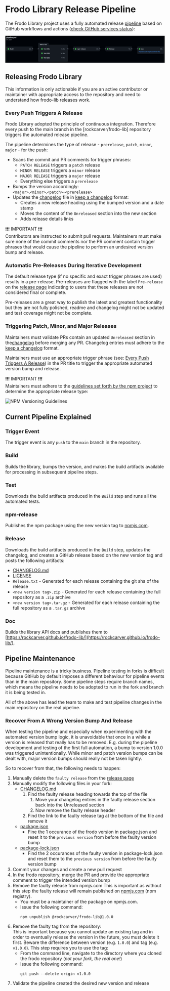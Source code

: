 # Frodo Library Release Pipeline

The Frodo Library project uses a fully automated release [pipeline](../.github/workflows/pipeline.yml) based on GitHub workflows and actions ([check GitHub services status](https://www.githubstatus.com/)):

![Frodo Library Release Pipeline Workflow](resources/images/release_pipeline.png)

## Releasing Frodo Library

This information is only actionable if you are an active contributor or maintainer with appropriate access to the repository and need to understand how frodo-lib releases work.

### Every Push Triggers A Release

Frodo Library adopted the principle of continuous integration. Therefore every push to the main branch in the [rockcarver/frodo-lib] repository triggers the automated release pipeline.

The pipeline determines the type of release - `prerelease`, `patch`, `minor`, `major` - for the push:

- Scans the commit and PR comments for trigger phrases:
  - `PATCH RELEASE` triggers a `patch` release
  - `MINOR RELEASE` triggers a `minor` release
  - `MAJOR RELEASE` triggers a `major` release
  - Everything else triggers a `prerelease`
- Bumps the version accordingly:<br>
  `<major>`.`<minor>`.`<patch>`-`<prerelease>`
- Updates the [changelog](../CHANGELOG.md) file in [keep a changelog](https://keepachangelog.com/en/1.0.0/) format:
  - Creates a new release heading using the bumped version and a date stamp
  - Moves the content of the `Unreleased` section into the new section
  - Adds release details links

❗❗❗ IMPORTANT ❗❗❗<br>
Contributors are instructed to submit pull requests. Maintainers must make sure none of the commit comments nor the PR comment contain trigger phrases that would cause the pipeline to perform an undesired version bump and release.

### Automatic Pre-Releases During Iterative Development

The default release type (if no specific and exact trigger phrases are used) results in a pre-release. Pre-releases are flagged with the label `Pre-release` on the [release page](../releases) indicating to users that these releases are not considered final or complete.

Pre-releases are a great way to publish the latest and greatest functionality but they are not fully polished, readme and changelog might not be updated and test coverage might not be complete.

### Triggering Patch, Minor, and Major Releases

Maintainers must validate PRs contain an updated `Unreleased` section in the[changelog](../CHANGELOG.md) before merging any PR. Changelog entries must adhere to the [keep a changelog](https://keepachangelog.com/en/1.0.0/) format.

Maintainers must use an appropriate trigger phrase (see: [Every Push Triggers A Release](#Every-Push-Triggers-A-Release)) in the PR title to trigger the appropriate automated version bump and release.

❗❗❗ IMPORTANT ❗❗❗<br>
Maintainers must adhere to the [guidelines set forth by the npm project](https://docs.npmjs.com/about-semantic-versioning#incrementing-semantic-versions-in-published-packages) to determine the appropriate release type:

![NPM Versioning Guidelines](resources/images/npm_versioning_guidelines.png)

## Current Pipeline Explained

### Trigger Event

The trigger event is any `push` to the `main` branch in the repository.

### Build

Builds the library, bumps the version, and makes the build artifacts available for processing in subsequent pipeline steps.

### Test

Downloads the build artifacts produced in the `Build` step and runs all the automated tests.

### npm-release

Publishes the npm package using the new version tag to [npmjs.com](https://github.com/rockcarver/frodo-lib).

### Release

Downloads the build artifacts produced in the `Build` step, updates the changelog, and creates a GitHub release based on the new version tag and posts the following artifacts:

-   [CHANGELOG.md](../CHANGELOG.md)
-   [LICENSE](../LICENSE)
-   `Release.txt` - Generated for each release containing the git sha of the release
-   `<new version tag>.zip` -  Generated for each release containing the full repository as a `.zip` archive
-   `<new version tag>.tar.gz` - Generated for each release containing the full repository as a `.tar.gz` archive

### Doc

Builds the library API docs and publishes them to [https://rockcarver.github.io/frodo-lib/](https://rockcarver.github.io/frodo-lib/).

## Pipeline Maintenance

Pipeline maintenance is a tricky business. Pipeline testing in forks is difficult because GitHub by default imposes a different behaviour for pipeline events than in the main repository. Some pipeline steps require branch names, which means the pipeline needs to be adopted to run in the fork and branch it is being tested in.

All of the above has lead the team to make and test pipeline changes in the main repository on the real pipeline.

### Recover From A Wrong Version Bump And Release

When testing the pipeline and especially when experimenting with the automated version bump logic, it is unavoidable that once in a while a version is released that really has to be removed. E.g. during the pipeline development and testing of the first full automation, a bump to version 1.0.0 was triggered unintentionally. While minor and patch version bumps can be dealt with, major version bumps should really not be taken lightly.

So to recover from that, the following needs to happen:

1.  Manually delete the `faulty release` from the [release page](../releases)
2.  Manually modify the following files in your fork:
    -   [CHANGELOG.md](../CHANGELOG.md)
        1.  Find the faulty release heading towards the top of the file
            1.  Move your changelog entries in the faulty release section back into the Unreleased section
            1.  Now remove the faulty release header
        1.  Find the link to the faulty release tag at the bottom of the file and remove it
    -   [package.json](../package.json)
        -   Fine the 1 occurance of the frodo version in package.json and reset it to the `previous version` from before the faulty version bump
    -   [package-lock.json](../package-lock.json)
        -   Find the 2 occurances of the faulty version in package-lock.json and reset them to the `previous version` from before the faulty version bump
3.  Commit your changes and create a new pull request
4.  In the frodo repository, merge the PR and provide the appropriate comment to trigger the intended version bump
5.  Remove the faulty release from npmjs.com
    This is important as without this step the faulty release will remain published on [npmjs.com](https://www.npmjs.com/package/@rockcarver/frodo-lib) (npm registry).
    - You must be a maintainer of the package on npmjs.com.
    - Issue the following command:<br>
      ```console
      npm unpublish @rockcarver/frodo-lib@1.0.0
      ```
6.  Remove the faulty tag from the repository:<br>
    This is important because you cannot update an existing tag and in order to eventually release the version in the future, you must delete it first. Beware the difference between version (e.g. `1.0.0`) and tag (e.g. `v1.0.0`). This step requires you to use the tag:
    - From the command line, navigate to the directory where you cloned the frodo repository (_not your fork, the real one!_)
    - Issue the following command:<br>
      ```console
      git push --delete origin v1.0.0
      ```
7. Validate the pipeline created the desired new version and release